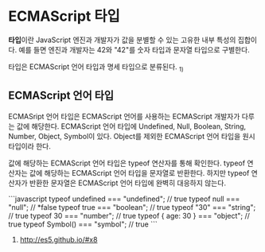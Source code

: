 <h1>ECMAScript 타입</h1>

<p><strong>타입</strong>이란 JavaScript 엔진과 개발자가 값을 분별할 수 있는 고유한 내부 특성의 집합이다. 예를 들면 엔진과 개발자는 42와 "42"를 숫자 타입과 문자열 타입으로 구별한다.</p>
<p>타입은 ECMAScript 언어 타입과 명세 타입으로 분류된다. <sub>1)</sub></p>


<h2>ECMAScript 언어 타입</h2>
<p>ECMASript 언어 타입은 ECMAScript 언어를 사용하는 ECMAScript 개발자가 다루는 값에 해당한다. ECMAScript 언어 타입에 Undefined, Null, Boolean, String, Number, Object, Symbol이 있다. Object를 제외한 ECMAScript 언어 타입을 원시 타입이라 한다.</p>
<p>값에 해당하는 ECMAScript 언어 타입은 typeof 연산자를 통해 확인한다. typeof 연산자는 값에 해당하는 ECMAScript 언어 타입을 문자열로 반환한다. 하지만 typeof 연산자가 반환한 문자열은 ECMAScript 언어 타입에 완벽히 대응하지 않는다.</p>
```javascript
typeof undefined === "undefined"; // true 
typeof null === "null";           // *false
typeof true === "boolean";        // true
typeof "30" === "string";         // true
typeof 30 === "number";           // true
typeof { age: 30 } === "object";  // true
typeof Symbol() === "symbol";     // true
```

1) http://es5.github.io/#x8
